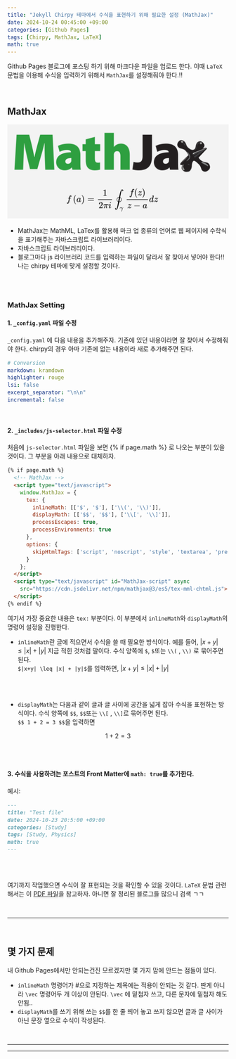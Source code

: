 ```yaml
---
title: "Jekyll Chirpy 테마에서 수식을 표현하기 위해 필요한 설정 (MathJax)"
date: 2024-10-24 00:45:00 +09:00
categories: [Github Pages]
tags: [Chirpy, MathJax, LaTeX]
math: true
---
```




Github Pages 블로그에 포스팅 하기 위해 마크다운 파일을 업로드 한다. 이때 `LaTeX` 문법을 이용해 수식을 입력하기 위해서 `MathJax`를 설정해줘야 한다.!!

<br>

## MathJax

![image.png](/assets/img/2024-10-24-1/1.png)

- MathJax는 MathML, LaTex를 활용해 마크 업 종류의 언어로 웹 페이지에 수학식을 표기해주는 자바스크립트 라이브러리이다.
- 자바스크립트 라이브러리이다.
- 블로그마다 js 라이브러리 코드를 입력하는 파일이 달라서 잘 찾아서 넣어야 한다!! 나는 chirpy 테마에 맞게 설정할 것이다.

<br>

<br>

### MathJax Setting

#### 1. `_config.yaml` 파일 수정

`_config.yaml` 에 다음 내용을 추가해주자. 기존에 있던 내용이라면 잘 찾아서 수정해줘야 한다. chirpy의 경우 아마 기존에 없는 내용이라 새로 추가해주면 된다.

```yaml
# Conversion
markdown: kramdown
highlighter: rouge
lsi: false
excerpt_separator: "\n\n"
incremental: false
```

<br>

#### 2. **`_includes/js-selector.html` 파일 수정**

처음에 `js-selector.html` 파일을 보면 {% if page.math %} 로 나오는 부분이 있을 것이다. 그 부분을 아래 내용으로 대체하자.

```html
{% if page.math %}
  <!-- MathJax -->
  <script type="text/javascript">
    window.MathJax = {
      tex: {
        inlineMath: [['$', '$'], ['\\(', '\\)']],
        displayMath: [['$$', '$$'], ['\\[', '\\]']],
        processEscapes: true,
        processEnvironments: true
      },
      options: {
        skipHtmlTags: ['script', 'noscript', 'style', 'textarea', 'pre']
      }
    };
  </script>
  <script type="text/javascript" id="MathJax-script" async
    src="https://cdn.jsdelivr.net/npm/mathjax@3/es5/tex-mml-chtml.js">
  </script>
{% endif %}
```

여기서 가장 중요한 내용은 `tex:` 부분이다. 이 부분에서 `inlineMath`와 `displayMath`의 명령어 설정을 진행한다.

- `inlineMath`란 글에 적으면서 수식을 쓸 때 필요한 방식이다. 예를 들어, $|x+y| \leq |x| + |y|$ 지금 적힌 것처럼 말이다. 수식 양쪽에 `$`, `$`또는 `\\(` , `\\)` 로 묶어주면 된다.<br>
`$|x+y| \leq |x| + |y|$`를 입력하면, $|x+y| \leq |x| + |y|$
<br>
<br>

- `displayMath`는 다음과 같이 글과 글 사이에 공간을 넓게 잡아 수식을 표현하는 방식이다. 수식 양쪽에 `$$`, `$$`또는 `\\[` , `\\]`로 묶어주면 된다.<br>
`$$ 1 + 2 = 3 $$`을 입력하면

$$ 1 + 2 = 3 $$

<br>
<br>

#### 3. 수식을 사용하려는 포스트의 Front Matter에 `math: true`를 추가한다.

예시:

```markdown
---
title: "Test file"
date: 2024-10-23 20:5:00 +09:00
categories: [Study]
tags: [Study, Physics]
math: true
---
```

<br>

<br>

여기까지 작업했으면 수식이 잘 표현되는 것을 확인할 수 있을 것이다. `LaTeX` 문법 관련해서는 이 [PDF 파일](https://github.com/ispaik06/ispaik06.github.io/blob/main/assets/other%20files/The%20Comprehensive%20LaTex%20Symbol%20List.pdf)을 참고하자. 아니면 잘 정리된 블로그들 많으니 검색 ㄱㄱ

<br>

---

<br>

## 몇 가지 문제

내 Github Pages에서만 안되는건진 모르겠지만 몇 가지 맘에 안드는 점들이 있다.

- `inlineMath` 명령어가 #으로 지정하는 제목에는 적용이 안되는 것 같다. 딴게 아니라 `\vec` 명령어두 개 이상이 안된다. `\vec`  에 밑첨자 쓰고, 다른 문자에 밑첨자 해도 안됨..
- `displayMath`를 쓰기 위해 쓰는 `$$`를 한 줄 띄어 놓고 쓰지 않으면 글과 글 사이가 아닌 문장 옆으로 수식이 작성된다.

<br>

---

---